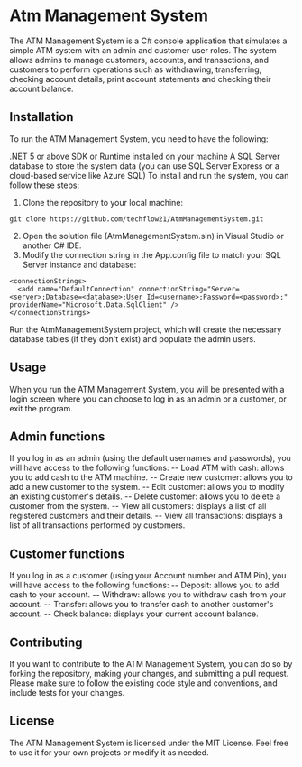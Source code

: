# Atm Management System
The ATM Management System is a C# console application that simulates a simple ATM system with an admin and customer user roles. The system allows admins to manage customers, accounts, and transactions, and customers to perform operations such as withdrawing, transferring, checking account details, print account statements and checking their account balance.

## Installation
To run the ATM Management System, you need to have the following:

.NET 5 or above SDK or Runtime installed on your machine
A SQL Server database to store the system data (you can use SQL Server Express or a cloud-based service like Azure SQL)
To install and run the system, you can follow these steps:
1. Clone the repository to your local machine:
```
git clone https://github.com/techflow21/AtmManagementSystem.git
```
2. Open the solution file (AtmManagementSystem.sln) in Visual Studio or another C# IDE.
3. Modify the connection string in the App.config file to match your SQL Server instance and database:
```
<connectionStrings>
  <add name="DefaultConnection" connectionString="Server=<server>;Database=<database>;User Id=<username>;Password=<password>;" providerName="Microsoft.Data.SqlClient" />
</connectionStrings>
```
Run the AtmManagementSystem project, which will create the necessary database tables (if they don't exist) and populate the admin users.

## Usage
When you run the ATM Management System, you will be presented with a login screen where you can choose to log in as an admin or a customer, or exit the program.

## Admin functions
If you log in as an admin (using the default usernames and passwords), you will have access to the following functions:
-- Load ATM with cash: allows you to add cash to the ATM machine.
-- Create new customer: allows you to add a new customer to the system.
-- Edit customer: allows you to modify an existing customer's details.
-- Delete customer: allows you to delete a customer from the system.
-- View all customers: displays a list of all registered customers and their details.
-- View all transactions: displays a list of all transactions performed by customers.

## Customer functions
If you log in as a customer (using your Account number and ATM Pin), you will have access to the following functions:
-- Deposit: allows you to add cash to your account.
-- Withdraw: allows you to withdraw cash from your account.
-- Transfer: allows you to transfer cash to another customer's account.
-- Check balance: displays your current account balance.

## Contributing
If you want to contribute to the ATM Management System, you can do so by forking the repository, making your changes, and submitting a pull request. Please make sure to follow the existing code style and conventions, and include tests for your changes.

## License
The ATM Management System is licensed under the MIT License. Feel free to use it for your own projects or modify it as needed.
